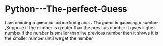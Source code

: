 # Python---The-perfect-Guess
I am creating a game called perfect guess . The game is guessing a number ,Suppose if the number is greater than the previous number it gives higher number if the number is smaller than the previous number then it shows it is the smaller number until we get the number
